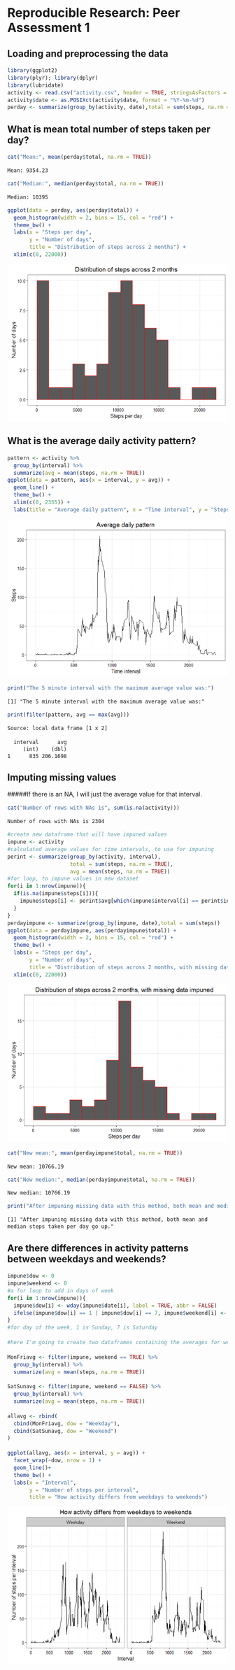 # Reproducible Research: Peer Assessment 1


## Loading and preprocessing the data


```r
library(ggplot2)
library(plyr); library(dplyr)
library(lubridate)
activity <- read.csv("activity.csv", header = TRUE, stringsAsFactors = FALSE)
activity$date <- as.POSIXct(activity$date, format = "%Y-%m-%d")
perday <- summarize(group_by(activity, date),total = sum(steps, na.rm = TRUE))
```

## What is mean total number of steps taken per day?


```r
cat("Mean:", mean(perday$total, na.rm = TRUE))
```

```
Mean: 9354.23
```

```r
cat("Median:", median(perday$total, na.rm = TRUE))
```

```
Median: 10395
```

```r
ggplot(data = perday, aes(perday$total)) +
  geom_histogram(width = 2, bins = 15, col = "red") +
  theme_bw() +
  labs(x = "Steps per day", 
       y = "Number of days", 
       title = "Distribution of steps across 2 months") +
  xlim(c(0, 22000))
```

![](PA1_template_files/figure-html/unnamed-chunk-2-1.png) 


## What is the average daily activity pattern?


```r
pattern <- activity %>% 
  group_by(interval) %>% 
  summarize(avg = mean(steps, na.rm = TRUE))
ggplot(data = pattern, aes(x = interval, y = avg)) +
  geom_line() +
  theme_bw() +
  xlim(c(0, 2355)) +
  labs(title = "Average daily pattern", x = "Time interval", y = "Steps")
```

![](PA1_template_files/figure-html/unnamed-chunk-3-1.png) 

```r
print("The 5 minute interval with the maximum average value was:")
```

```
[1] "The 5 minute interval with the maximum average value was:"
```

```r
print(filter(pattern, avg == max(avg)))
```

```
Source: local data frame [1 x 2]

  interval      avg
     (int)    (dbl)
1      835 206.1698
```

## Imputing missing values
#####If there is an NA, I will just the average value for that interval.

```r
cat("Number of rows with NAs is", sum(is.na(activity)))
```

```
Number of rows with NAs is 2304
```

```r
#create new dataframe that will have impuned values
impune <- activity
#calculated average values for time intervals, to use for impuning
perint <- summarize(group_by(activity, interval), 
                    total = sum(steps, na.rm = TRUE), 
                    avg = mean(steps, na.rm = TRUE))
#for loop, to impune values in new dataset
for(i in 1:nrow(impune)){
  if(is.na(impune$steps[i])){
    impune$steps[i] <- perint$avg[which(impune$interval[i] == perint$interval)]
  }
}
perdayimpune <- summarize(group_by(impune, date),total = sum(steps))
ggplot(data = perdayimpune, aes(perdayimpune$total)) +
  geom_histogram(width = 2, bins = 15, col = "red") +
  theme_bw() +
  labs(x = "Steps per day", 
       y = "Number of days", 
       title = "Distribution of steps across 2 months, with missing data impuned") +
  xlim(c(0, 22000))
```

![](PA1_template_files/figure-html/unnamed-chunk-4-1.png) 

```r
cat("New mean:", mean(perdayimpune$total, na.rm = TRUE))
```

```
New mean: 10766.19
```

```r
cat("New median:", median(perdayimpune$total, na.rm = TRUE))
```

```
New median: 10766.19
```

```r
print("After impuning missing data with this method, both mean and median steps taken per day go up.")
```

```
[1] "After impuning missing data with this method, both mean and median steps taken per day go up."
```


## Are there differences in activity patterns between weekdays and weekends?


```r
impune$dow <- 0
impune$weekend <- 0
#a for loop to add in days of week
for(i in 1:nrow(impune)){
  impune$dow[i] <- wday(impune$date[i], label = TRUE, abbr = FALSE)
  ifelse(impune$dow[i] == 1 | impune$dow[i] == 7, impune$weekend[i] <- TRUE, impune$weekend[i] <- FALSE)
}
#for day of the week, 1 is Sunday, 7 is Saturday

#here I'm going to create two dataframes containing the averages for weekdays and weekends respectively, then I'll rbind them together, after cbinding in something to let me distinguish between them

MonFriavg <- filter(impune, weekend == TRUE) %>% 
  group_by(interval) %>% 
  summarize(avg = mean(steps, na.rm = TRUE))

SatSunavg <- filter(impune, weekend == FALSE) %>% 
  group_by(interval) %>% 
  summarize(avg = mean(steps, na.rm = TRUE))

allavg <- rbind(
  cbind(MonFriavg, dow = "Weekday"),
  cbind(SatSunavg, dow = "Weekend")
)

ggplot(allavg, aes(x = interval, y = avg)) +
  facet_wrap(~dow, nrow = 1) +
  geom_line()+
  theme_bw() +
  labs(x = "Interval", 
       y = "Number of steps per interval", 
       title = "How activity differs from weekdays to weekends")
```

![](PA1_template_files/figure-html/unnamed-chunk-5-1.png) 
